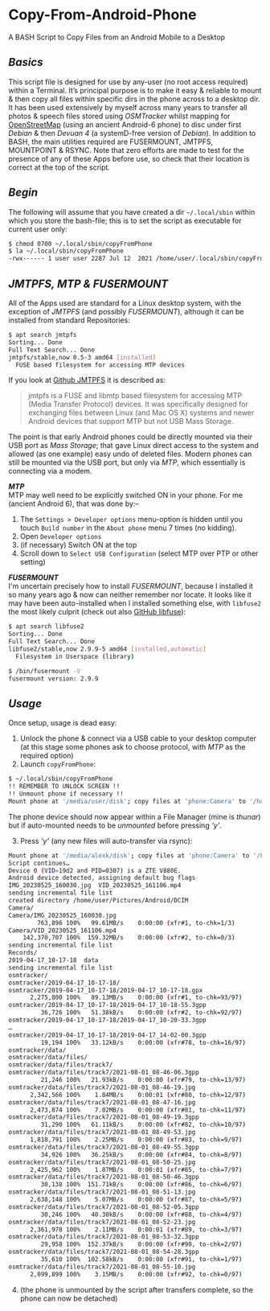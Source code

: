 # Copy-From-Android-Phone
A BASH Script to Copy Files from an Android Mobile to a Desktop

## *Basics*
This script file is designed for use by any-user (no root access required) within a Terminal. It’s principal purpose is to make it easy & reliable to mount & then copy all files within specific dirs in the phone across to a desktop dir. It has been used extensively by myself across many years to transfer all photos & speech files stored using *OSMTracker* whilst mapping for [OpenStreetMap](https://www.openstreetmap.org/user/alexkemp/diary) (using an ancient Android-6 phone) to disc under first *Debian* & then *Devuan 4* (a systemD-free version of *Debian*). In addition to BASH, the main utilities required are FUSERMOUNT, JMTPFS, MOUNTPOINT & RSYNC. Note that zero efforts are made to test for the presence of any of these Apps before use, so check that their location is correct at the top of the script.

## *Begin*
The following will assume that you have created a dir `~/.local/sbin` within which you store the bash-file; this is to set the script as executable for current user only:

```bash
$ chmod 0700 ~/.local/sbin/copyFromPhone
$ la ~/.local/sbin/copyFromPhone
-rwx------ 1 user user 2287 Jul 12  2021 /home/user/.local/sbin/copyFromPhone
```
## *JMTPFS, MTP & FUSERMOUNT*
All of the Apps used are standard for a Linux desktop system, with the exception of *JMTPFS* (and possibly *FUSERMOUNT*), although it can be installed from standard Repositories:

```bash
$ apt search jmtpfs
Sorting... Done
Full Text Search... Done
jmtpfs/stable,now 0.5-3 amd64 [installed]
  FUSE based filesystem for accessing MTP devices
```
If you look at [Github JMTPFS](https://github.com/JasonFerrara/jmtpfs) it is described as:

> jmtpfs is a FUSE and libmtp based filesystem for accessing MTP (Media Transfer
> Protocol) devices. It was specifically designed for exchanging files between Linux
> (and Mac OS X) systems and newer Android devices that support MTP but not USB Mass Storage.

The point is that early Android phones could be directly mounted via their USB port as *Mass Storage*; that gave Linux direct access to the system and allowed (as one example) easy undo of deleted files. Modern phones  can still be mounted via the USB port, but only via *MTP*, which essentially is connecting via a modem.

***MTP***     
MTP may well need to be explicitly switched ON in your phone. For me (ancient Android 6), that was done by:–

1. The `Settings > Developer options` menu-option is hidden until you touch `Build number` in the `About phone` menu 7 times (no kidding).
2. Open `Developer options`
3. (if necessary) Switch ON at the top
4. Scroll down to `Select USB Configuration`
(select MTP over PTP or other setting)

***FUSERMOUNT***     
I'm uncertain precisely how to install *FUSERMOUNT*, because I installed it so many years ago & now can neither remember nor locate. It looks like it may have been auto-installed when I installed something else, with `libfuse2` the most likely culprit (check out also [GitHub libfuse](https://github.com/libfuse/libfuse)):

```bash
$ apt search libfuse2
Sorting... Done
Full Text Search... Done
libfuse2/stable,now 2.9.9-5 amd64 [installed,automatic]
  Filesystem in Userspace (library)

$ /bin/fusermount -V
fusermount version: 2.9.9
```

## *Usage*
Once setup, usage is dead easy:

1. Unlock the phone & connect via a USB cable to your desktop computer
(at this stage some phones ask to choose protocol, with *MTP* as the required option)
2. Launch `copyFromPhone`:

```bash
$ ~/.local/sbin/copyFromPhone
!! REMEMBER TO UNLOCK SCREEN !!
!! Unmount phone if necessary !!
Mount phone at '/media/user/disk'; copy files at 'phone:Camera' to '/home/user/Pictures/Android'. Continue? (y/n): 
```

The phone device should now appear within a File Manager (mine is *thunar*) but if auto-mounted needs to be *unmounted* before pressing *‘y’*.

3. Press *‘y’*
(any new files will auto-transfer via rsync):

```bash
Mount phone at '/media/alexk/disk'; copy files at 'phone:Camera' to '/home/alexk/Pictures/Android'. Continue? (y/n): y
Script continues…
Device 0 (VID=19d2 and PID=0307) is a ZTE V880E.
Android device detected, assigning default bug flags
IMG_20230525_160030.jpg  VID_20230525_161106.mp4
sending incremental file list
created directory /home/user/Pictures/Android/DCIM
Camera/
Camera/IMG_20230525_160030.jpg
        763,896 100%   99.61MB/s    0:00:00 (xfr#1, to-chk=1/3)
Camera/VID_20230525_161106.mp4
    142,370,707 100%  159.32MB/s    0:00:00 (xfr#2, to-chk=0/3)
sending incremental file list
Records/
2019-04-17_10-17-18  data
sending incremental file list
osmtracker/
osmtracker/2019-04-17_10-17-18/
osmtracker/2019-04-17_10-17-18/2019-04-17_10-17-18.gpx
      2,275,800 100%   89.13MB/s    0:00:00 (xfr#1, to-chk=93/97)
osmtracker/2019-04-17_10-17-18/2019-04-17_10-18-55.3gpp
         36,726 100%   51.38kB/s    0:00:00 (xfr#2, to-chk=92/97)
osmtracker/2019-04-17_10-17-18/2019-04-17_10-20-33.3gpp
…
osmtracker/2019-04-17_10-17-18/2019-04-17_14-02-00.3gpp
         19,194 100%   33.12kB/s    0:00:00 (xfr#78, to-chk=16/97)
osmtracker/data/
osmtracker/data/files/
osmtracker/data/files/track7/
osmtracker/data/files/track7/2021-08-01_08-46-06.3gpp
         21,246 100%   21.93kB/s    0:00:00 (xfr#79, to-chk=13/97)
osmtracker/data/files/track7/2021-08-01_08-46-19.jpg
      2,342,566 100%    1.84MB/s    0:00:01 (xfr#80, to-chk=12/97)
osmtracker/data/files/track7/2021-08-01_08-47-16.jpg
      2,473,874 100%    7.02MB/s    0:00:00 (xfr#81, to-chk=11/97)
osmtracker/data/files/track7/2021-08-01_08-49-19.3gpp
         31,290 100%   61.11kB/s    0:00:00 (xfr#82, to-chk=10/97)
osmtracker/data/files/track7/2021-08-01_08-49-53.jpg
      1,818,791 100%    2.25MB/s    0:00:00 (xfr#83, to-chk=9/97)
osmtracker/data/files/track7/2021-08-01_08-49-55.3gpp
         34,926 100%   36.25kB/s    0:00:00 (xfr#84, to-chk=8/97)
osmtracker/data/files/track7/2021-08-01_08-50-25.jpg
      2,425,962 100%    1.87MB/s    0:00:01 (xfr#85, to-chk=7/97)
osmtracker/data/files/track7/2021-08-01_08-50-46.3gpp
         30,138 100%  151.71kB/s    0:00:00 (xfr#86, to-chk=6/97)
osmtracker/data/files/track7/2021-08-01_08-51-13.jpg
      2,638,148 100%    5.07MB/s    0:00:00 (xfr#87, to-chk=5/97)
osmtracker/data/files/track7/2021-08-01_08-52-05.3gpp
         30,246 100%   40.30kB/s    0:00:00 (xfr#88, to-chk=4/97)
osmtracker/data/files/track7/2021-08-01_08-52-23.jpg
      2,361,978 100%    2.11MB/s    0:00:01 (xfr#89, to-chk=3/97)
osmtracker/data/files/track7/2021-08-01_08-53-32.3gpp
         29,958 100%  152.37kB/s    0:00:00 (xfr#90, to-chk=2/97)
osmtracker/data/files/track7/2021-08-01_08-54-28.3gpp
         35,610 100%  102.58kB/s    0:00:00 (xfr#91, to-chk=1/97)
osmtracker/data/files/track7/2021-08-01_08-55-10.jpg
      2,099,899 100%    3.15MB/s    0:00:00 (xfr#92, to-chk=0/97)
```

4. (the phone is unmounted by the script after transfers complete, so the phone can now be detached)
